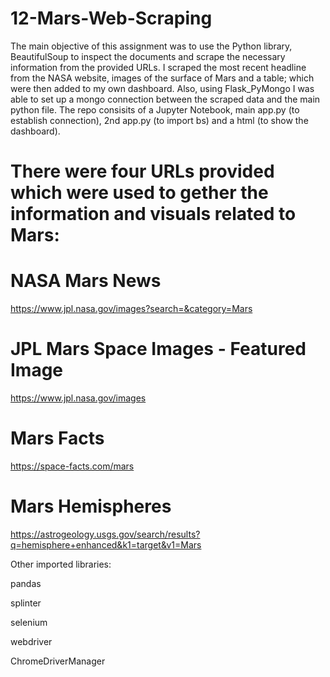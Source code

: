 # 12-Mars-Web-Scraping

The main objective of this assignment was to use the Python library, BeautifulSoup to inspect the documents and scrape the necessary information from the provided URLs. I scraped the most recent headline from the NASA website, images of the surface of Mars and a table; which were then added to my own dashboard. Also, using Flask_PyMongo I was able to set up a mongo connection between the scraped data and the main python file. 
The repo consisits of a Jupyter Notebook, main app.py (to establish connection), 2nd app.py (to import bs) and a html (to show the dashboard).

# There were four URLs provided which were used to gether the information and visuals related to Mars:

# NASA Mars News
https://www.jpl.nasa.gov/images?search=&category=Mars

# JPL Mars Space Images - Featured Image
https://www.jpl.nasa.gov/images

# Mars Facts
https://space-facts.com/mars

# Mars Hemispheres
https://astrogeology.usgs.gov/search/results?q=hemisphere+enhanced&k1=target&v1=Mars

Other imported libraries:

pandas

splinter

selenium

webdriver

ChromeDriverManager


